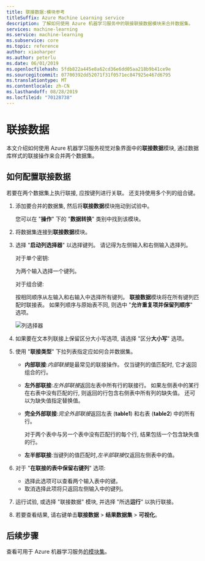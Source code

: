 ```yaml
---
title: 联接数据:模块参考
titleSuffix: Azure Machine Learning service
description: 了解如何使用 Azure 机器学习服务中的联接联接数据模块来合并数据集。
services: machine-learning
ms.service: machine-learning
ms.subservice: core
ms.topic: reference
author: xiaoharper
ms.author: peterlu
ms.date: 06/01/2019
ms.openlocfilehash: 5fdb822a445e8a62cd36e6dd05aa218b9b41ce9e
ms.sourcegitcommit: 07700392dd52071f31f0571ec847925e467d6795
ms.translationtype: MT
ms.contentlocale: zh-CN
ms.lasthandoff: 08/28/2019
ms.locfileid: "70128738"
---
```

# <a name="join-data"></a>联接数据

本文介绍如何使用 Azure 机器学习服务视觉对象界面中的**联接数据**模块, 通过数据库样式的联接操作来合并两个数据集。  

## <a name="how-to-configure-join-data"></a>如何配置联接数据

若要在两个数据集上执行联接, 应按键列进行关联。 还支持使用多个列的组合键。 

1. 添加要合并的数据集, 然后将**联接数据**模块拖动到试验中。 

    您可以在 "**操作**" 下的 "**数据转换**" 类别中找到该模块。

1. 将数据集连接到**联接数据**模块。 
 
1. 选择 "**启动列选择器**" 以选择键列。 请记得为左侧输入和右侧输入选择列。

    对于单个密钥:

    为两个输入选择一个键列。
    
    对于组合键:

    按相同顺序从左输入和右输入中选择所有键列。 **联接数据**模块将在所有键列匹配时联接表。 如果列顺序与原始表不同, 则选中 "**允许重复项并保留列顺序**" 选项。 

    ![列选择器](media/module/join-data-column-selector.png)


1. 如果要在文本列联接上保留区分大小写选项, 请选择 "区分**大小写**" 选项。 
   
1. 使用 "**联接类型**" 下拉列表指定应如何合并数据集。  
  
    * **内部联接**:*内部联接*是最常见的联接操作。 仅当键列的值匹配时, 它才返回组合的行。  
  
    * **左外部联接**:*左外部联接*返回左表中所有行的联接行。 如果左侧表中的某行在右表中没有匹配的行, 则返回的行包含右侧表中所有列的缺失值。 还可以为缺失值指定替换值。  
  
    * **完全外部联接**:*完全外部联接*返回左表 (**table1**) 和右表 (**table2**) 中的所有行。  
  
         对于两个表中与另一个表中没有匹配行的每个行, 结果包括一个包含缺失值的行。  
  
    * **左半部联接**:当键列的值匹配时,*左半部联接*仅返回左侧表中的值。  

1. 对于 "**在联接的表中保留右键列**" 选项:

    * 选择此选项可以查看两个输入表中的键。
    * 取消选择此项将只返回左侧输入中的键列。

1. 运行试验, 或选择 "联接数据" 模块, 并选择 "所选**运行**" 以执行联接。

1. 若要查看结果, 请右键单击**联接数据** > **结果数据集** > **可视化**。

## <a name="next-steps"></a>后续步骤

查看可用于 Azure 机器学习服务[的模块集](module-reference.md)。 